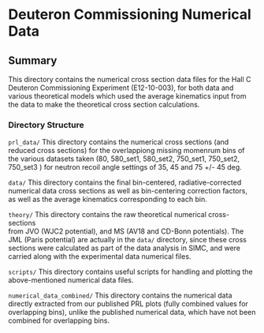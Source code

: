 # Deuteron Commissioning Numerical Data

## Summary
This directory contains the numerical cross section data files for the Hall C Deuteron Commissioning Experiment (E12-10-003), for both data and various theoretical models which used the average kinematics input from the data to 
make the theoretical cross section calculations. 

### Directory Structure
`prl_data/` This directory contains the numerical cross sections (and reduced cross sections) for the overlappiong missing momenrum bins of the various datasets taken (80, 580\_set1, 580\_set2, 750\_set1, 750_set2, 750\_set3  ) for neutron recoil angle settings of 35, 45 and 75 +/- 45 deg.

`data/` This directory contains the final bin-centered, radiative-corrected numerical data cross sections as well as bin-centering correction factors, as well as the average kinematics corresponding to each bin. 

`theory/` This directory contains the raw theoretical numerical cross-sections  
from JVO (WJC2 potential), and MS (AV18 and CD-Bonn potentials). The JML (Paris potential) are actually in the `data/` directory, since these cross sections were calculated as part of the data analysis in SIMC, and were carried along with the experimental data numerical files.

`scripts/` This directory contains useful scripts for handling and plotting the above-mentioned numerical data files.


`numerical_data_combined/` This directory contains the numerical data directly extracted from our published PRL plots (fully combined values for overlapping bins), unlike the published numerical data, which have not been combined for overlapping bins.
